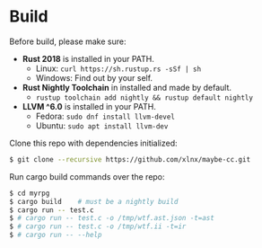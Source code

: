 # Build

Before build, please make sure:
* **Rust 2018** is installed in your PATH.
  * Linux: `curl https://sh.rustup.rs -sSf | sh`
  * Windows: Find out by your self.
* **Rust Nightly Toolchain** in installed and made by default.
  * `rustup toolchain add nightly && rustup default nightly`
* **LLVM ^6.0** is installed in your PATH.
  * Fedora: `sudo dnf install llvm-devel`
  * Ubuntu: `sudo apt install llvm-dev`

Clone this repo with dependencies initialized:

```bash
$ git clone --recursive https://github.com/xlnx/maybe-cc.git
```

Run cargo build commands over the repo:

```bash
$ cd myrpg
$ cargo build    # must be a nightly build
$ cargo run -- test.c
$ # cargo run -- test.c -o /tmp/wtf.ast.json -t=ast
$ # cargo run -- test.c -o /tmp/wtf.ii -t=ir
$ # cargo run -- --help
```

